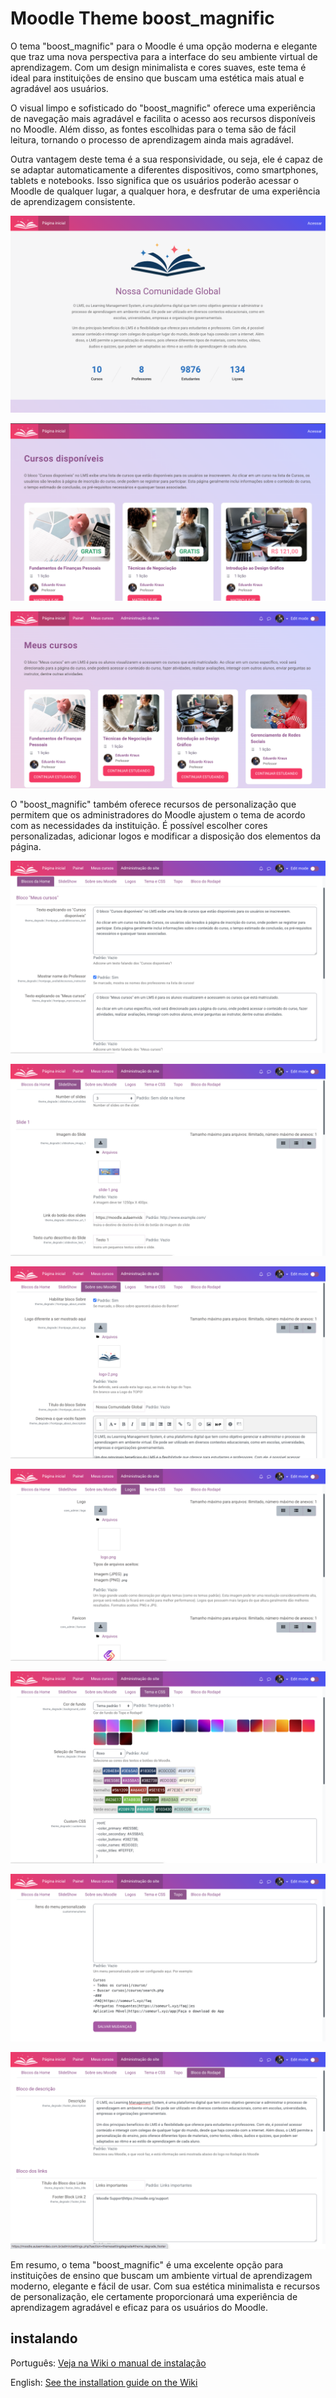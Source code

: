 # Moodle Theme boost_magnific

O tema "boost_magnific" para o Moodle é uma opção moderna e elegante que traz uma nova perspectiva para a interface do seu ambiente virtual de aprendizagem. Com um design minimalista e cores suaves, este tema é ideal para instituições de ensino que buscam uma estética mais atual e agradável aos usuários.

O visual limpo e sofisticado do "boost_magnific" oferece uma experiência de navegação mais agradável e facilita o acesso aos recursos disponíveis no Moodle. Além disso, as fontes escolhidas para o tema são de fácil leitura, tornando o processo de aprendizagem ainda mais agradável.

Outra vantagem deste tema é a sua responsividade, ou seja, ele é capaz de se adaptar automaticamente a diferentes dispositivos, como smartphones, tablets e notebooks. Isso significa que os usuários poderão acessar o Moodle de qualquer lugar, a qualquer hora, e desfrutar de uma experiência de aprendizagem consistente.

![print-01.png](https://raw.githubusercontent.com/EduardoKrausME/moodle-theme_boost_magnific/master/pix/prints/print-01.png)

![print-02.png](https://raw.githubusercontent.com/EduardoKrausME/moodle-theme_boost_magnific/master/pix/prints/print-02.png)

![print-03.png](https://raw.githubusercontent.com/EduardoKrausME/moodle-theme_boost_magnific/master/pix/prints/print-03.png)

O "boost_magnific" também oferece recursos de personalização que permitem que os administradores do Moodle ajustem o tema de acordo com as necessidades da instituição. É possível escolher cores personalizadas, adicionar logos e modificar a disposição dos elementos da página.


![setting-01.png](https://raw.githubusercontent.com/EduardoKrausME/moodle-theme_boost_magnific/master/pix/prints/setting-01.png)

![setting-02.png](https://raw.githubusercontent.com/EduardoKrausME/moodle-theme_boost_magnific/master/pix/prints/setting-02.png)

![setting-03.png](https://raw.githubusercontent.com/EduardoKrausME/moodle-theme_boost_magnific/master/pix/prints/setting-03.png)

![setting-04.png](https://raw.githubusercontent.com/EduardoKrausME/moodle-theme_boost_magnific/master/pix/prints/setting-04.png)

![setting-05.png](https://raw.githubusercontent.com/EduardoKrausME/moodle-theme_boost_magnific/master/pix/prints/setting-05.png)

![setting-06.png](https://raw.githubusercontent.com/EduardoKrausME/moodle-theme_boost_magnific/master/pix/prints/setting-06.png)

![setting-07.png](https://raw.githubusercontent.com/EduardoKrausME/moodle-theme_boost_magnific/master/pix/prints/setting-07.png)

Em resumo, o tema "boost_magnific" é uma excelente opção para instituições de ensino que buscam um ambiente virtual de aprendizagem moderno, elegante e fácil de usar. Com sua estética minimalista e recursos de personalização, ele certamente proporcionará uma experiência de aprendizagem agradável e eficaz para os usuários do Moodle.

## instalando

Português: [Veja na Wiki o manual de instalação](https://github.com/EduardoKrausME/moodle-theme_boost_magnific/wiki/BR-Instalando)

English: [See the installation guide on the Wiki](https://github.com/EduardoKrausME/moodle-theme_boost_magnific/wiki/EN-Installing)